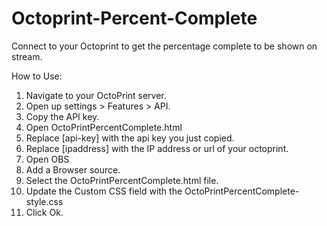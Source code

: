 # Octoprint-Percent-Complete
Connect to your Octoprint to get the percentage complete to be shown on stream.

How to Use:
1. Navigate to your OctoPrint server.
2. Open up settings > Features > API.
3. Copy the API key.
4. Open OctoPrintPercentComplete.html
5. Replace [api-key] with the api key you just copied.
6. Replace [ipaddress] with the IP address or url of your octoprint.
7. Open OBS
8. Add a Browser source.
9. Select the OctoPrintPercentComplete.html file.
10. Update the Custom CSS field with the OctoPrintPercentComplete-style.css
11. Click Ok.
